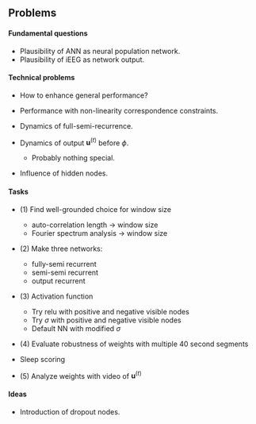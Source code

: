 ## Problems

#### Fundamental questions

* Plausibility of ANN as neural population network.
* Plausibility of iEEG as network output.



#### Technical problems

* How to enhance general performance?
* Performance with non-linearity correspondence constraints.

* Dynamics of full-semi-recurrence.

* Dynamics of output  $\mathbf{u}^{(t)}$ before $\phi$.
  * Probably nothing special.


* Influence of hidden nodes.



#### Tasks

* (1) Find well-grounded choice for window size
  * auto-correlation length $\rightarrow$ window size
  * Fourier spectrum analysis $\rightarrow$ window size
* (2) Make three networks:
  * fully-semi recurrent
  * semi-semi recurrent
  * output recurrent
* (3) Activation function
  * Try $\textrm{relu}$ with positive and negative visible nodes
  * Try $\sigma$ with positive and negative visible nodes
  * Default NN with modified $\sigma$ 


* (4) Evaluate robustness of weights with multiple 40 second segments
* Sleep scoring
* (5) Analyze weights with video of $\mathbf{u}^{(t)}$



#### Ideas

* Introduction of dropout nodes.